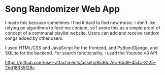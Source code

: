 # Song Randomizer Web App
I made this because sometimes I find it hard to find new music. I don't like relying on algorithms to feed me content, so I wrote this as a simple proof of concept of a communal playlist website.
Users can add and receive random songs added by other users. 

I used HTML/CSS and JavaScript for the frontend, and Python/Django, and SQLite for the backend. For search functionality, I used the Youtube v3 API.



https://github.com/user-attachments/assets/9536c2ec-65d9-454c-8125-2bd18335f28c

